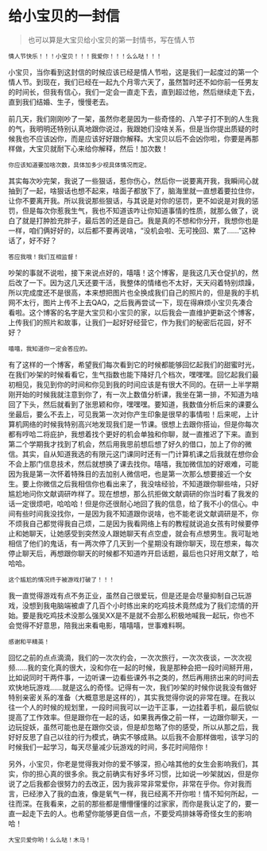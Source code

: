 


# 给小宝贝的一封信

>也可以算是大宝贝给小宝贝的第一封情书，写在情人节

	情人节快乐！！！小宝贝！！！我爱你！！！么么哒！！！
	

小宝贝，当你看到这封信的时候应该已经是情人节啦，这是我们一起度过的第一个情人节。到现在，我们已经在一起九个月零六天了，虽然暂时还不如你前一任男友的时间长，但我有信心，我们一定会一直走下去，直到超过他，然后继续走下去，直到我们结婚、生子，慢慢老去。

前几天，我们刚刚吵了一架，虽然你老是因为一些奇怪的、八竿子打不到的人生我的气，我明明还特别认真地跟你说过，我跟她们没啥关系，但是当你提出质疑的时候我也不应该凶你，而是应该好好跟你解释。大宝贝以后不会凶你啦，你要是再那样做，大宝贝就耐下心来给你解释，然后！加次数！

	你应该知道要加啥次数，具体加多少视具体情况而定。
	

其实每次吵完架，我说了一些狠话，惹你伤心，然后你一说要离开我，我瞬间心就抽到了一起，啥狠话也想不起来，啥面子都放下了，脑海里就一直想着要拉住你，让你不要离开我。所以我说那些狠话，与其说是对你的惩罚，更不如说是对我的惩罚，但是每次你惹我生气，我也不知道该咋让你知道事情的性质，就那么做了，说白了就是打肿脸充胖子，最后苦的还是自己。我是真的不想和你分开，我想你也是一样，咱们俩好好的，以后都不要再说啥，“没机会啦、无可挽回、累了……”这种话了，好不好？

	答应我哦！我们互相监督！

吵架的事就不说啦，接下来说点好的，嘻嘻！这个博客，是我这几天仓促扒的，然后改了一下。因为这几天还要干活，我整体的情绪也不太好，天天闷着特别烦躁，所以完成度还不是很高，本来想把图片也全换成我们自己的照片的，但是我的手机网不太行，图片上传不上去QAQ，之后我再尝试一下，现在得麻烦小宝贝先凑合看啦。这个博客的名字是大宝贝和小宝贝的家，以后我会一直维护更新这个博客，上传我们的照片和故事，让我们一起好好经营它，作为我们的秘密后花园，好不好？


	嘻嘻，我知道你一定会答应的。


有了这样的一个博客，希望我们每次看到它的时候都能够回忆起我们的甜蜜时光，在我们吵架的时候看看它，生气指数也能下降好几个档次，嘿嘿嘿。回忆起我们最初相见，我见到你的时间和你见到我的时间应该是有很大不同的。在研一上半学期刚开始的时候我就注意到你了，有一次上数值分析课，我坐在第一排，不知道为啥回了下头，然后就看到了张思颖和你，嘿嘿嘿。要知道，我数值分析后来的课要么坐最后，要么不去上，可见我第一次对你产生印象是很早的事情啦！后来呢，上计算机网络的时候我特别高兴地发现我们是一节课。很想上去跟你搭讪，但是你每次都有哼哈二将庇护，我想着找个更好的机会单独和你聊，就一直推迟了下来。直到第二个学期我才找到了机会，然后用我思前想后想了好久的借口，加上了你的微信。其实，自从知道我选的有限元这门课同时还有一门计算机课之后我就在想你会不会上那门信息技术，然后就想换了课去找你。嘻嘻，我加微信加的好艰难，可能因为我是第一次怀着特殊目的去加别人微信吧，也是第一次那么想要接近一个女生。要上你微信之后我相信你也看出来了，我没啥经验，不知道跟你聊些啥，只好尴尬地问你文献调研咋样了。现在想想，那么抗拒做文献调研的你当时看了我发的话一定很烦吧，哈哈哈！但是你还很耐心地回了我的信息，给了我不小的信心。中间有些时间我没找你，一是因为我不知道跟你说啥，也不能老说文献调研是不，你不烦我自己都觉得我自己烦，二是因为我看网络上有的教程就说追女孩有时候要停止和她聊天，让她感受到突然没人跟她聊天有点空虚，就会有点想男生。我可耻地相信了他们的鬼话，有一两次停了几天到一个星期没有跟你聊天，现在想来，每次停止聊天后，再想跟你聊天的时候都不知道咋开启话题，最后也只好用文献了，哈哈哈。

	这个尴尬的情况终于被游戏打破了！！！

我一直觉得游戏有点不务正业，虽然自己很爱玩，但是还是会尽量抑制自己玩游戏，没想到我电脑端被虐了几百个小时练出来的吃鸡技术竟然成为了我们恋情的开始。要是我吃鸡技术没那么强吴XX是不是就不会那么积极地喊我一起玩，你也不会觉得不好意思，陪我出来看电影，嘻嘻嘻，世事难料啊。

	感谢和平精英！
	
回忆之前的点点滴滴，我们的一次次约会，一次次旅行，一次次夜谈，一次次视频……我的变化真的很大，没和你在一起的时候，我是那种会把一段时间掰开用，比如说同时干两件事，一边听课一边看些课外书之类的，然后再用挤出来的时间去欢快地玩游戏……就是这么的奇怪。记得有一次，我们吵架的时候你说我没有做好特别亲密关系的准备（大概意思是这样的），其实我觉得你说的非常在理。在我以往一个人的时候的规划里，一段时间我可以一边干正事，一边挂着手机，最后貌似提高了工作效率。但是跟你在一起的话，如果我再像之前一样，一边跟你聊天，一边玩捉妖，虽然可能也是在跟你交谈，但是却忽略了你的感受，所以从那之后，我好好反思了自己以往的行为模式，确实不够成熟。以后我不会那样做啦，该学习的时候我们一起学习，每天尽量减少玩游戏的时间，多花时间陪你！

另外，小宝贝，你老是觉得我对你的爱不够深，担心啥其他的女生会影响我们，其实，你的担心真的很多余。我之前确实有好多坏习惯，比如说一吵架就凶，但是你说了之后我都会很努力的去改正，因为我非常非常爱你，非常在乎你。你对我而言，已经渗入了我的血液，像是氧气一样，我已经离不开你啦！情不知何所起，一往而深。在我看来，之前的那些都是懵懵懂懂的过家家，而你是我认定了的，要一直一起走下去的人。也希望你能够更自信一点，不要受鸡排妹等奇怪女生的影响哈！

	大宝贝爱你哟！么么哒！木马！





